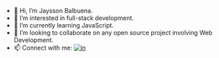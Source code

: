 - 👋 Hi, I’m Jaysson Balbuena.
- 👀 I’m interested in full-stack development.
- 🌱 I’m currently learning JavaScript. 
- 💞️ I’m looking to collaborate on any open source project involving Web Development.
- 📫 Connect with me:   [![in](https://user-images.githubusercontent.com/49848214/210279159-876d55f6-3ca3-423c-acae-5db4f4c9ac4a.png)](https://www.linkedin.com/in/jaysson-balbuena-4b3a6a200/)

<!---
jayssonbf/jayssonbf is a ✨ special ✨ repository because its `README.md` (this file) appears on your GitHub profile.
You can click the Preview link to take a look at your changes.
--->
